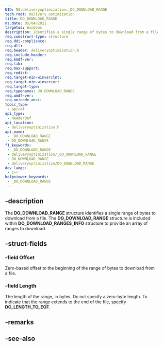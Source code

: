 ```yaml
---
UID: NS:deliveryoptimization._DO_DOWNLOAD_RANGE
tech.root: delivery_optimization
title: DO_DOWNLOAD_RANGE
ms.date: 05/04/2022
targetos: Windows
description: Identifies a single range of bytes to download from a file.
req.construct-type: structure
req.ddi-compliance: 
req.dll: 
req.header: deliveryoptimization.h
req.include-header: 
req.kmdf-ver: 
req.lib: 
req.max-support: 
req.redist: 
req.target-min-winverclnt: 
req.target-min-winversvr: 
req.target-type: 
req.typenames: DO_DOWNLOAD_RANGE
req.umdf-ver: 
req.unicode-ansi: 
topic_type:
 - apiref
api_type:
 - HeaderDef
api_location:
 - deliveryoptimization.h
api_name:
 - _DO_DOWNLOAD_RANGE
 - DO_DOWNLOAD_RANGE
f1_keywords:
 - _DO_DOWNLOAD_RANGE
 - deliveryoptimization/_DO_DOWNLOAD_RANGE
 - DO_DOWNLOAD_RANGE
 - deliveryoptimization/DO_DOWNLOAD_RANGE
dev_langs:
 - c++
helpviewer_keywords:
 - _DO_DOWNLOAD_RANGE
---
```


## -description

The **DO_DOWNLOAD_RANGE** structure identifies a single range of bytes to download from a file. The **DO_DOWNLOAD_RANGE** structure is included within **DO_DOWNLOAD_RANGES_INFO** structure to provide an array of ranges to download.

## -struct-fields

### -field Offset

Zero-based offset to the beginning of the range of bytes to download from a file.

### -field Length

The length of the range, in bytes. Do not specify a zero-byte length. To indicate that the range extends to the end of the file, specify **DO_LENGTH_TO_EOF**.

## -remarks

## -see-also
